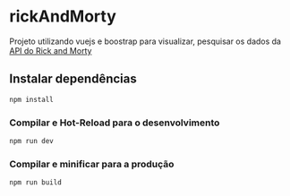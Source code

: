 # rickAndMorty

Projeto utilizando vuejs e boostrap para visualizar, pesquisar os dados da [API do Rick and Morty](https://rickandmortyapi.com/)

## Instalar dependências

```sh
npm install
```

### Compilar e Hot-Reload para o desenvolvimento

```sh
npm run dev
```

### Compilar e minificar para a produção

```sh
npm run build
```
